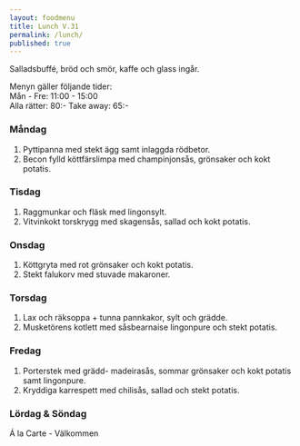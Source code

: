 ```yaml
---
layout: foodmenu
title: Lunch V.31
permalink: /lunch/
published: true
---
```

Salladsbuffé, bröd och smör, kaffe och glass ingår.

Menyn gäller följande tider:  
Mån - Fre: 11:00 - 15:00  
Alla rätter: 80:- Take away: 65:-

### Måndag

1. Pyttipanna med stekt ägg samt inlaggda rödbetor.
2. Becon fylld köttfärslimpa med champinjonsås, grönsaker och kokt potatis.

### Tisdag

1. Raggmunkar och fläsk med lingonsylt.
2. Vitvinkokt torskrygg med skagensås, sallad och kokt potatis. 

### Onsdag

1. Köttgryta med rot grönsaker och kokt potatis.
2. Stekt falukorv med stuvade makaroner.

### Torsdag

 1. Lax och räksoppa + tunna pannkakor, sylt och grädde.
 2. Musketörens kotlett med såsbearnaise lingonpure och stekt potatis.

### Fredag

1. Porterstek med grädd- madeirasås, sommar grönsaker och kokt potatis samt lingonpure.
2. Kryddiga karrespett med chilisås, sallad och stekt potatis.

### Lördag & Söndag
Á la Carte - Välkommen

